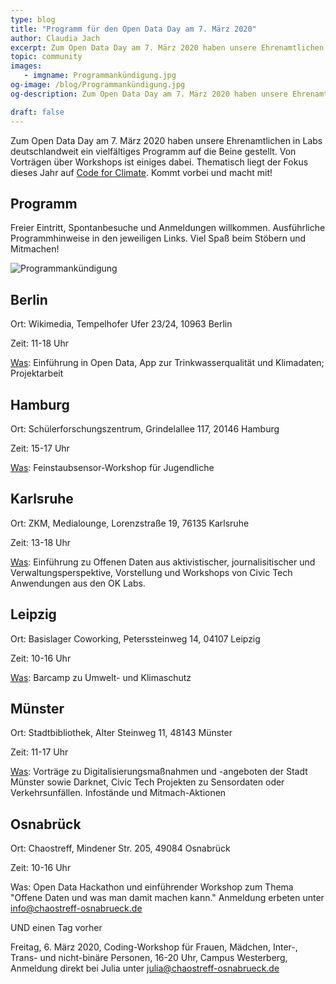 ```yaml
---
type: blog
title: "Programm für den Open Data Day am 7. März 2020"
author: Claudia Jach
excerpt: Zum Open Data Day am 7. März 2020 haben unsere Ehrenamtlichen in Labs deutschlandweit ein vielfältiges Programm auf die Beine gestellt. Von Vorträgen über Workshops ist einiges dabei. Thematisch liegt der Fokus dieses Jahr auf "Code for Climate". Kommt vorbei und macht mit!
topic: community
images:
   - imgname: Programmankündigung.jpg
og-image: /blog/Programmankündigung.jpg
og-description: Zum Open Data Day am 7. März 2020 haben unsere Ehrenamtlichen in Labs deutschlandweit ein vielfältiges Programm auf die Beine gestellt. Von Vorträgen über Workshops ist einiges dabei.

draft: false
---
```

Zum Open Data Day am 7. März 2020 haben unsere Ehrenamtlichen in Labs deutschlandweit ein vielfältiges Programm auf die Beine gestellt. Von Vorträgen über Workshops ist einiges dabei. Thematisch liegt der Fokus dieses Jahr auf [Code for Climate](https://codefor.de/blog/Code-For-Climate-Open-Data-Day.html). Kommt vorbei und macht mit!

## Programm

Freier Eintritt, Spontanbesuche und Anmeldungen willkommen. Ausführliche Programmhinweise in den jeweiligen Links. Viel Spaß beim Stöbern und Mitmachen!

![Programmankündigung](/blog/Programmankündigung.jpg)

## Berlin

Ort: Wikimedia, Tempelhofer Ufer 23/24, 10963 Berlin

Zeit: 11-18 Uhr

[Was](https://www.meetup.com/de-DE/OK-Lab-Berlin/events/268782634/): Einführung in Open Data, App zur Trinkwasserqualität und Klimadaten; Projektarbeit 

## Hamburg

Ort: Schülerforschungszentrum, Grindelallee 117, 20146 Hamburg

Zeit: 15-17 Uhr 

[Was](https://sfz-hamburg.de/mitmachen/detail/64-feinstaubsensor-workshop.html): Feinstaubsensor-Workshop für Jugendliche

## Karlsruhe

Ort: ZKM, Medialounge, Lorenzstraße 19, 76135 Karlsruhe

Zeit: 13-18 Uhr

[Was](https://ok-lab-karlsruhe.de/projekte/odd/): Einführung zu Offenen Daten aus aktivistischer, journalisitischer und Verwaltungsperspektive, Vorstellung und Workshops von Civic Tech Anwendungen aus den OK Labs.

## Leipzig

Ort: Basislager Coworking, Peterssteinweg 14, 04107 Leipzig

Zeit: 10-16 Uhr

[Was](https://www.meetup.com/de-DE/OK-Lab-Leipzig/events/268832194/): Barcamp zu Umwelt- und Klimaschutz

## Münster

Ort: Stadtbibliothek, Alter Steinweg 11, 48143 Münster

Zeit: 11-17 Uhr

[Was](https://codeformuenster.org/opendataday/): Vorträge zu Digitalisierungsmaßnahmen und -angeboten der Stadt Münster sowie Darknet, Civic Tech Projekten zu Sensordaten oder Verkehrsunfällen. Infostände und Mitmach-Aktionen

## Osnabrück

Ort: Chaostreff, Mindener Str. 205, 49084 Osnabrück

Zeit: 10-16 Uhr

Was: Open Data Hackathon und einführender Workshop zum Thema "Offene Daten und was man damit machen kann." Anmeldung erbeten unter info@chaostreff-osnabrueck.de

UND einen Tag vorher

Freitag, 6. März 2020, Coding-Workshop für Frauen, Mädchen, Inter-, Trans- und nicht-binäre Personen, 16-20 Uhr, Campus Westerberg, Anmeldung direkt bei Julia unter julia@chaostreff-osnabrueck.de
